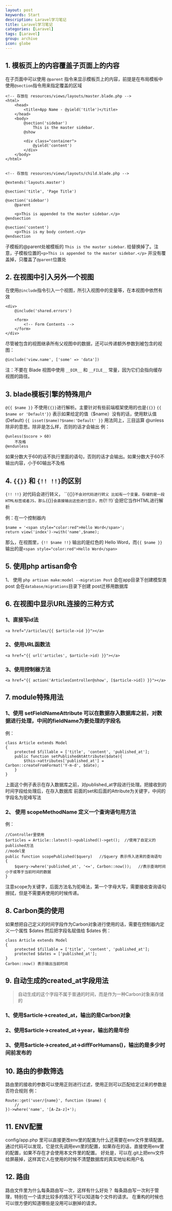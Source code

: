 ```yaml
---
layout: post
keywords: Start
description: Laravel学习笔记
title: Laravel学习笔记
categories: [Laravel]
tags: [Laravel]
group: archive
icon: globe
---
```





## 1. 模板页上的内容覆盖子页面上的内容
在子页面中可以使用 `@parent` 指令来显示模板页上的内容，前提是在布局模板中使用`@section`指令用来指定覆盖的区域


    <!-- 存放在 resources/views/layouts/master.blade.php -->
    <html>
        <head>
            <title>App Name - @yield('title')</title>
        </head>
        <body>
            @section('sidebar')
                This is the master sidebar.
            @show

            <div class="container">
                @yield('content')
            </div>
        </body>
    </html>


    <!-- 存放在 resources/views/layouts/child.blade.php -->

    @extends('layouts.master')

    @section('title', 'Page Title')

    @section('sidebar')
        @parent

        <p>This is appended to the master sidebar.</p>
    @endsection

    @section('content')
        <p>This is my body content.</p>
    @endsection


子模板的@parent处被模板的 `This is the master sidebar`.  给替换掉了。注意，子模板位置的`<p>This is appended to the master sidebar.</p>`
并没有覆盖掉，只覆盖了`@parent`位置处


## 2. 在视图中引入另外一个视图
在使用`@include`指令引入一个视图，所引入视图中的变量等，在本视图中依然有效

    <div>
        @include('shared.errors')

        <form>
            <!-- Form Contents -->
        </form>
    </div>

尽管被包含的视图继承所有父视图中的数据，还可以传递额外参数到被包含的视图：

    @include('view.name', ['some' => 'data'])

注：不要在 Blade 视图中使用 `__DIR__` 和 `__FILE__` 常量，因为它们会指向缓存视图的路径。


## 3. blade模板引擎的特殊用户
`@{{ $name }}` 不使用`{{}}`进行解析。主要针对有些前端框架使用的也是`{{}}`
`{{ $name or 'Default'}}`  表示如果给定的值（$name）没有的话，使用默认值(Default)
`{{ isset($name)?$name:'Default' }}` 用法同上，三目运算
@unless 除非的意思。除非是怎么样，否则的话才会输出
    例：
    
    @unless($score > 60)
        不及格
    @endunless
如果分数大于60的话不执行里面的语句，否则的话才会输出。如果分数大于60不输出内容，小于60输出不及格



## 4. `{{}}` 和 `{!! !!}`的区别
`{!! !!}` 对代码会进行转义， ``{{}}`不会对代码进行转义
比如有一个变量，存储的是一段HTML标签或者JS，那么`{{}}`会直接输出这些进行显示，而`{!! !!}`会把它当作HTML进行解析

例：在一个控制器内

    $name = '<span style="color:red">Hello Word</span>';
    return view('index')->with('name',$name);

那么，在视图里，`{!! $name !!}` 输出的是红色的 Hello Word，而`{{ $name }}`输出的是`<span style="color:red">Hello Word</span>`


## 5. 使用php artisan命令
1、 使用 `php artisan make:model --migration Post`
会在app目录下创建模型类 post
会在`database/migrations`目录下创建 post迁移用数据库


## 6. 在视图中显示URL连接的三种方式

### 1、直接写id法

    <a href="/articles/{{ $article->id }}"></a>
    
### 2、使用URL函数法

    <a href="{{ url('articles', $article->id) }}"></a>
    
### 3、使用控制器方法

    <a href="{{ action('ArticlesController@show', [$article->id]) }}"></a>

## 7. module特殊用法

###  1、使用 setFieldNameAttribute 可以在数据存入数据库之前，对数据进行处理，中间的fieldName为要处理的字段名
例：

    class Article extends Model
    {
        protected $fillable = ['title', 'content', 'published_at'];
        public function setPublishedAtAttribute($date){
            $this->attributes['published_at'] = Carbon::createFromFormat('Y-m-d', $date);
        }
    }
上面这个例子表示在存入数据库之前，对published_at字段进行处理。把接收到的时间字段给处理后，在存入数据库
前面的set和后面的Attribute为关键字，中间的字段名为驼峰写法

### 2、 使用 scopeMethodName 定义一个查询语句用方法
例：

    //Controller里使用
    $articles = Article::latest()->published()->get();  //使用了自定义的published方法
    //model里
    public function scopePublished($query)   //$query 表示传入进来的查询语句
    {
        $query->where('published_at', '<=', Carbon::now());   //表示查询时间小于或等于当前时间的数据
    }
注意scope为关键字，后面方法名为驼峰法，第一个字母大写，需要接收查询语句擦拭，但是不需要再使用的时候传递。


## 8. Carbon类的使用
如果想把自己定义的时间字段作为Carbon对象进行使用的话，需要在控制器内定义一个属性 $dates
然后把字段名赋值给 $dates
例：

    class Article extends Model
    {
        protected $fillable = ['title', 'content', 'published_at'];
        protected $dates = ['published_at'];
    }
    Carbon::now() 表示输出当前时间


## 9. 自动生成的created_at字段用法
>自动生成的这个字段不属于普通的时间，而是作为一种Carbon对象来存储的

### 1、使用$article->created_at，输出的是Carbon对象

### 2、使用$article->created_at->year，输出的是年份

### 3、使用$article->created_at->diffForHumans()，输出的是多少时间前发布的



## 10. 路由的参数筛选
路由里的接收的参数可以使用正则进行过滤，使用正则可以匹配给定过来的参数是否符合规则
例：

    Route::get('user/{name}', function ($name) {
        //
    })->where('name', '[A-Za-z]+');


## 11. ENV配置
config/app.php 里可以直接更改env里的配置为什么还需要在env文件里填配置。
通过代码可以发现，它是优先调用evn里的配置，如果存在的话，直接使用env里的配置，如果不存在才会使用本文件里的配置。
好处是，可以在.git上把env文件给屏蔽掉，这样其它人在使用的时候不清楚数据库的真实地址和用户名


## 12. 路由
路由文件里为什么每条路由写一次，这样有什么好处？
每条路由写一次利于管理，特别在一个请求比较多的情况下可以知道每个文件的请求。
在重构的时候也可以很方便的知道哪些是没用可以删掉的请求。